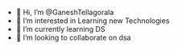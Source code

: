 - 👋 Hi, I’m @GaneshTellagorala
- 👀 I’m interested in Learning new Technologies
- 🌱 I’m currently learning DS
- 💞️ I’m looking to collaborate on dsa


<!---
GaneshTellagorala/GaneshTellagorala is a ✨ special ✨ repository because its `README.md` (this file) appears on your GitHub profile.
You can click the Preview link to take a look at your changes.
--->
